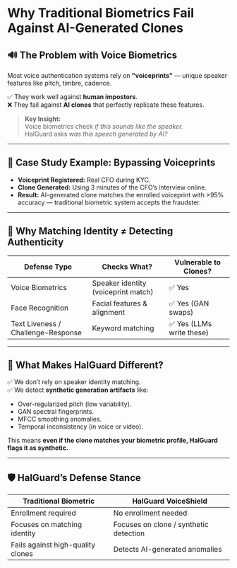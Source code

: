 # Why Traditional Biometrics Fail Against AI-Generated Clones

## 🔊 The Problem with Voice Biometrics

Most voice authentication systems rely on **"voiceprints"** — unique speaker features like pitch, timbre, cadence.

✅ They work well against **human impostors**.  
❌ They fail against **AI clones** that perfectly replicate these features.

> **Key Insight:**  
> Voice biometrics check _if this sounds like the speaker._  
> HalGuard asks _was this speech generated by AI?_

---

## 🏦 Case Study Example: Bypassing Voiceprints

- **Voiceprint Registered:** Real CFO during KYC.  
- **Clone Generated:** Using 3 minutes of the CFO’s interview online.  
- **Result:** AI-generated clone matches the enrolled voiceprint with >95% accuracy — traditional biometric system accepts the fraudster.

---

## 🧠 Why Matching Identity ≠ Detecting Authenticity

| Defense Type                 | Checks What?                     | Vulnerable to Clones? |
|--------------------------------|----------------------------------|----------------------|
| Voice Biometrics               | Speaker identity (voiceprint match) | ✅ Yes               |
| Face Recognition               | Facial features & alignment     | ✅ Yes (GAN swaps)    |
| Text Liveness / Challenge-Response | Keyword matching                | ✅ Yes (LLMs write these) |

---

## 🚩 What Makes HalGuard Different?

✅ We don’t rely on speaker identity matching.  
✅ We detect **synthetic generation artifacts** like:

- Over-regularized pitch (low variability).
- GAN spectral fingerprints.
- MFCC smoothing anomalies.
- Temporal inconsistency (in voice or video).

This means **even if the clone matches your biometric profile, HalGuard flags it as synthetic.**

---

## 🛡️ HalGuard’s Defense Stance

| Traditional Biometric          | HalGuard VoiceShield            |
|---------------------------------|---------------------------------|
| Enrollment required            | No enrollment needed           |
| Focuses on matching identity    | Focuses on clone / synthetic detection |
| Fails against high-quality clones | Detects AI-generated anomalies |
